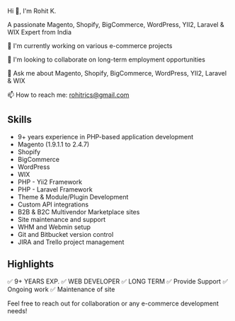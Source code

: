 Hi 👋, I'm Rohit K.

A passionate Magento, Shopify, BigCommerce, WordPress, YII2, Laravel & WIX Expert from India

🔭 I'm currently working on various e-commerce projects

👯 I'm looking to collaborate on long-term employment opportunities

💬 Ask me about Magento, Shopify, BigCommerce, WordPress, YII2, Laravel & WIX

📫 How to reach me: rohitrics@gmail.com

## Skills
- 9+ years experience in PHP-based application development
- Magento (1.9.1.1 to 2.4.7)
- Shopify
- BigCommerce
- WordPress
- WIX
- PHP - Yii2 Framework
- PHP - Laravel Framework
- Theme & Module/Plugin Development
- Custom API integrations
- B2B & B2C Multivendor Marketplace sites
- Site maintenance and support
- WHM and Webmin setup
- Git and Bitbucket version control
- JIRA and Trello project management

## Highlights
✅ 9+ YEARS EXP. 
✅ WEB DEVELOPER 
✅ LONG TERM 
✅ Provide Support 
✅ Ongoing work 
✅ Maintenance of site

Feel free to reach out for collaboration or any e-commerce development needs!
